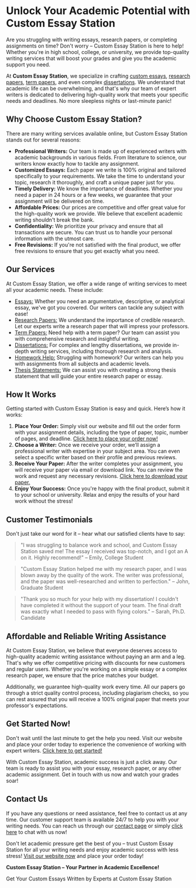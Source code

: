<h1>Unlock Your Academic Potential with Custom Essay Station</h1>

<p>Are you struggling with writing essays, research papers, or completing assignments on time? Don't worry – Custom Essay Station is here to help! Whether you're in high school, college, or university, we provide top-quality writing services that will boost your grades and give you the academic support you need.</p>

<p>At <strong>Custom Essay Station</strong>, we specialize in crafting <a href="https://tinyurl.com/topessay?keyword=custom+essay+station">custom essays</a>, <a href="https://tinyurl.com/topessay?keyword=custom+essay+station">research papers</a>, <a href="https://tinyurl.com/topessay?keyword=custom+essay+station">term papers</a>, and even complex <a href="https://tinyurl.com/topessay?keyword=custom+essay+station">dissertations</a>. We understand that academic life can be overwhelming, and that's why our team of expert writers is dedicated to delivering high-quality work that meets your specific needs and deadlines. No more sleepless nights or last-minute panic!</p>

<h2>Why Choose Custom Essay Station?</h2>

<p>There are many writing services available online, but Custom Essay Station stands out for several reasons:</p>

<ul>
  <li><strong>Professional Writers:</strong> Our team is made up of experienced writers with academic backgrounds in various fields. From literature to science, our writers know exactly how to tackle any assignment.</li>
  <li><strong>Customized Essays:</strong> Each paper we write is 100% original and tailored specifically to your requirements. We take the time to understand your topic, research it thoroughly, and craft a unique paper just for you.</li>
  <li><strong>Timely Delivery:</strong> We know the importance of deadlines. Whether you need a paper in 24 hours or a few weeks, we guarantee that your assignment will be delivered on time.</li>
  <li><strong>Affordable Prices:</strong> Our prices are competitive and offer great value for the high-quality work we provide. We believe that excellent academic writing shouldn't break the bank.</li>
  <li><strong>Confidentiality:</strong> We prioritize your privacy and ensure that all transactions are secure. You can trust us to handle your personal information with the utmost care.</li>
  <li><strong>Free Revisions:</strong> If you're not satisfied with the final product, we offer free revisions to ensure that you get exactly what you need.</li>
</ul>

<h2>Our Services</h2>

<p>At Custom Essay Station, we offer a wide range of writing services to meet all your academic needs. These include:</p>

<ul>
  <li><a href="https://tinyurl.com/topessay?keyword=custom+essay+station">Essays:</a> Whether you need an argumentative, descriptive, or analytical essay, we've got you covered. Our writers can tackle any subject with ease!</li>
  <li><a href="https://tinyurl.com/topessay?keyword=custom+essay+station">Research Papers:</a> We understand the importance of credible research. Let our experts write a research paper that will impress your professors.</li>
  <li><a href="https://tinyurl.com/topessay?keyword=custom+essay+station">Term Papers:</a> Need help with a term paper? Our team can assist you with comprehensive research and insightful writing.</li>
  <li><a href="https://tinyurl.com/topessay?keyword=custom+essay+station">Dissertations:</a> For complex and lengthy dissertations, we provide in-depth writing services, including thorough research and analysis.</li>
  <li><a href="https://tinyurl.com/topessay?keyword=custom+essay+station">Homework Help:</a> Struggling with homework? Our writers can help you with assignments from all subjects and academic levels.</li>
  <li><a href="https://tinyurl.com/topessay?keyword=custom+essay+station">Thesis Statements:</a> We can assist you with creating a strong thesis statement that will guide your entire research paper or essay.</li>
</ul>

<h2>How It Works</h2>

<p>Getting started with Custom Essay Station is easy and quick. Here’s how it works:</p>

<ol>
  <li><strong>Place Your Order:</strong> Simply visit our website and fill out the order form with your assignment details, including the type of paper, topic, number of pages, and deadline. <a href="https://tinyurl.com/topessay?keyword=custom+essay+station">Click here to place your order now!</a></li>
  <li><strong>Choose a Writer:</strong> Once we receive your order, we’ll assign a professional writer with expertise in your subject area. You can even select a specific writer based on their profile and previous reviews.</li>
  <li><strong>Receive Your Paper:</strong> After the writer completes your assignment, you will receive your paper via email or download link. You can review the work and request any necessary revisions. <a href="https://tinyurl.com/topessay?keyword=custom+essay+station">Click here to download your paper.</a></li>
  <li><strong>Enjoy Your Success:</strong> Once you're happy with the final product, submit it to your school or university. Relax and enjoy the results of your hard work without the stress!</li>
</ol>

<h2>Customer Testimonials</h2>

<p>Don't just take our word for it – hear what our satisfied clients have to say:</p>

<blockquote>
  <p>"I was struggling to balance work and school, and Custom Essay Station saved me! The essay I received was top-notch, and I got an A on it. Highly recommend!" – Emily, College Student</p>
</blockquote>

<blockquote>
  <p>"Custom Essay Station helped me with my research paper, and I was blown away by the quality of the work. The writer was professional, and the paper was well-researched and written to perfection." – John, Graduate Student</p>
</blockquote>

<blockquote>
  <p>"Thank you so much for your help with my dissertation! I couldn't have completed it without the support of your team. The final draft was exactly what I needed to pass with flying colors." – Sarah, Ph.D. Candidate</p>
</blockquote>

<h2>Affordable and Reliable Writing Assistance</h2>

<p>At Custom Essay Station, we believe that everyone deserves access to high-quality academic writing assistance without paying an arm and a leg. That's why we offer competitive pricing with discounts for new customers and regular users. Whether you're working on a simple essay or a complex research paper, we ensure that the price matches your budget.</p>

<p>Additionally, we guarantee high-quality work every time. All our papers go through a strict quality control process, including plagiarism checks, so you can rest assured that you will receive a 100% original paper that meets your professor's expectations.</p>

<h2>Get Started Now!</h2>

<p>Don't wait until the last minute to get the help you need. Visit our website and place your order today to experience the convenience of working with expert writers. <a href="https://tinyurl.com/topessay?keyword=custom+essay+station">Click here to get started!</a></p>

<p>With Custom Essay Station, academic success is just a click away. Our team is ready to assist you with your essay, research paper, or any other academic assignment. Get in touch with us now and watch your grades soar!</p>

<h2>Contact Us</h2>

<p>If you have any questions or need assistance, feel free to contact us at any time. Our customer support team is available 24/7 to help you with your writing needs. You can reach us through our <a href="https://tinyurl.com/topessay?keyword=custom+essay+station">contact page</a> or simply <a href="https://tinyurl.com/topessay?keyword=custom+essay+station">click here</a> to chat with us now!</p>

<p>Don't let academic pressure get the best of you – trust Custom Essay Station for all your writing needs and enjoy academic success with less stress! <a href="https://tinyurl.com/topessay?keyword=custom+essay+station">Visit our website now</a> and place your order today!</p>

<p><strong>Custom Essay Station – Your Partner in Academic Excellence!</strong></p>
Get Your Custom Essays Written by Experts at Custom Essay Station
